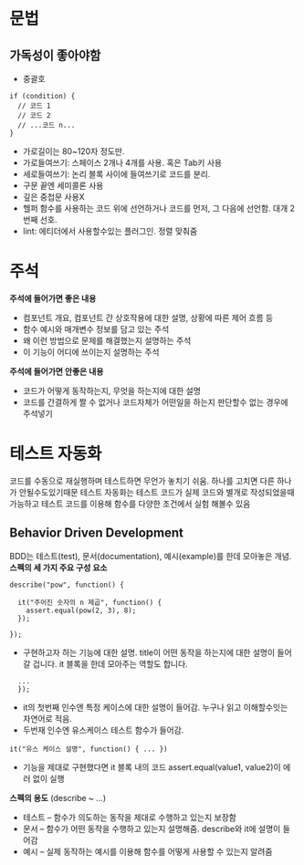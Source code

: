 # 문법

## 가독성이 좋아야함

- 중괄호
```
if (condition) {
  // 코드 1
  // 코드 2
  // ...코드 n...
}
```
- 가로길이는 80~120자 정도만.
- 가로들여쓰기: 스페이스 2개나 4개를 사용. 혹은 Tab키 사용
- 세로들여쓰기: 논리 블록 사이에 들여쓰기로 코드를 분리. 
- 구문 끝엔 세미콜론 사용
- 깊은 중첩문 사용X
- 헬퍼 함수를 사용하는 코드 위에 선언하거나 코드를 먼저, 그 다음에 선언함. 대개 2번째 선호.
- lint: 에티더에서 사용할수있는 플러그인. 정렬 맞춰줌

# 주석

**주석에 들어가면 좋은 내용**
- 컴포넌트 개요, 컴포넌트 간 상호작용에 대한 설명, 상황에 따른 제어 흐름 등
- 함수 예시와 매개변수 정보를 담고 있는 주석
- 왜 이런 방법으로 문제를 해결했는지 설명하는 주석
- 이 기능이 어디에 쓰이는지 설명하는 주석

**주석에 들어가면 안좋은 내용**
- 코드가 어떻게 동작하는지, 무엇을 하는지에 대한 설명
- 코드를 간결하게 짤 수 없거나 코드자체가 어떤일을 하는지 판단할수 없는 경우에 주석넣기


# 테스트 자동화
코드를 수동으로 재실행하며 테스트하면 무언가 놓치기 쉬움. 하나를 고치면 다른 하나가 안될수도있기때문
테스트 자동화는 테스트 코드가 실제 코드와 별개로 작성되었을때 가능하고 테스트 코드를 이용해 함수를 다양한 조건에서 실험 해볼수 있음

## Behavior Driven Development
BDD는 테스트(test), 문서(documentation), 예시(example)를 한데 모아놓은 개념.
**스펙의 세 가지 주요 구성 요소**
```
describe("pow", function() {

  it("주어진 숫자의 n 제곱", function() {
    assert.equal(pow(2, 3), 8);
  });

});
```
- 구현하고자 하는 기능에 대한 설명. title이 어떤 동작을 하는지에 대한 설명이 들어갈 겁니다. it 블록을 한데 모아주는 역할도 합니다.
```describe("title", function() {
  ...
  }); 
  ```
  - it의 첫번째 인수엔 특정 케이스에 대한 설명이 들어감. 누구나 읽고 이해할수잇는 자연어로 적음.
  - 두번재 인수엔 유스케이스 테스트 함수가 들어감.
  
  ```
  it("유스 케이스 설명", function() { ... })
  ```
  - 기능을 제대로 구현했다면 it 블록 내의 코드 assert.equal(value1, value2)이 에러 없이 실행
  
  **스펙의 용도** (describe ~ ...)
- 테스트 – 함수가 의도하는 동작을 제대로 수행하고 있는지 보장함
- 문서 – 함수가 어떤 동작을 수행하고 있는지 설명해줌. describe와 it에 설명이 들어감
- 예시 – 실제 동작하는 예시를 이용해 함수를 어떻게 사용할 수 있는지 알려줌
